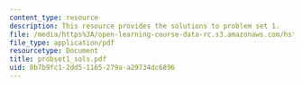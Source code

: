 ```yaml
---
content_type: resource
description: This resource provides the solutions to problem set 1.
file: /media/https%3A/open-learning-course-data-rc.s3.amazonaws.com/hst-176-cellular-and-molecular-immunology-fall-2005/8b7b9fc12dd51165279aa29734dc6896_probset1_sols.pdf
file_type: application/pdf
resourcetype: Document
title: probset1_sols.pdf
uid: 8b7b9fc1-2dd5-1165-279a-a29734dc6896
---
```

